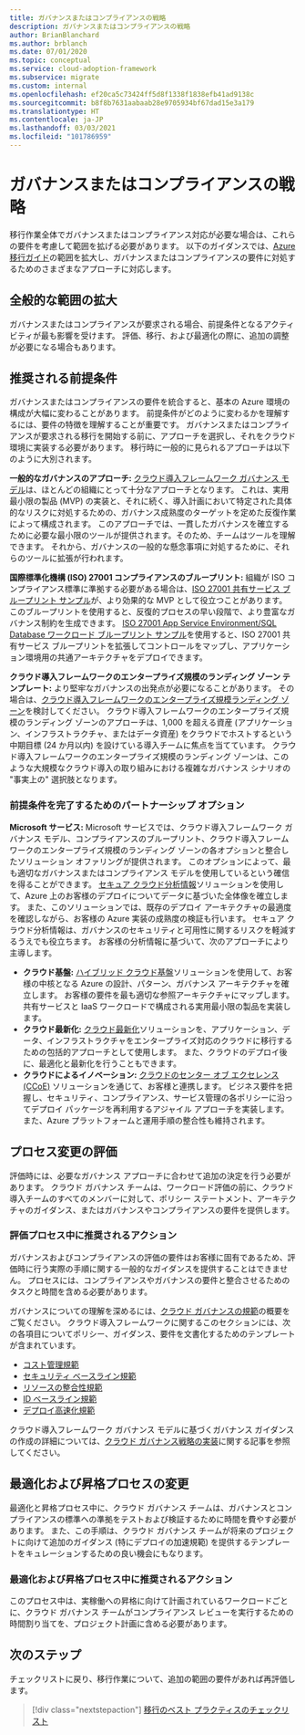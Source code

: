 ```yaml
---
title: ガバナンスまたはコンプライアンスの戦略
description: ガバナンスまたはコンプライアンスの戦略
author: BrianBlanchard
ms.author: brblanch
ms.date: 07/01/2020
ms.topic: conceptual
ms.service: cloud-adoption-framework
ms.subservice: migrate
ms.custom: internal
ms.openlocfilehash: ef20ca5c73424ff5d8f1338f1838efb41ad9138c
ms.sourcegitcommit: b8f8b7631aabaab28e9705934bf67dad15e3a179
ms.translationtype: HT
ms.contentlocale: ja-JP
ms.lasthandoff: 03/03/2021
ms.locfileid: "101786959"
---
```

# <a name="governance-or-compliance-strategy"></a>ガバナンスまたはコンプライアンスの戦略

移行作業全体でガバナンスまたはコンプライアンス対応が必要な場合は、これらの要件を考慮して範囲を拡げる必要があります。 以下のガイダンスでは、[Azure 移行ガイド](../azure-migration-guide/index.md)の範囲を拡大し、ガバナンスまたはコンプライアンスの要件に対処するためのさまざまなアプローチに対応します。

## <a name="general-scope-expansion"></a>全般的な範囲の拡大

ガバナンスまたはコンプライアンスが要求される場合、前提条件となるアクティビティが最も影響を受けます。 評価、移行、および最適化の際に、追加の調整が必要になる場合もあります。

## <a name="suggested-prerequisites"></a>推奨される前提条件

ガバナンスまたはコンプライアンスの要件を統合すると、基本の Azure 環境の構成が大幅に変わることがあります。 前提条件がどのように変わるかを理解するには、要件の特徴を理解することが重要です。 ガバナンスまたはコンプライアンスが要求される移行を開始する前に、アプローチを選択し、それをクラウド環境に実装する必要があります。 移行時に一般的に見られるアプローチは以下のように大別されます。

**一般的なガバナンスのアプローチ:** [クラウド導入フレームワーク ガバナンス モデル](../../govern/guides/index.md)は、ほとんどの組織にとって十分なアプローチとなります。 これは、実用最小限の製品 (MVP) の実装と、それに続く、導入計画において特定された具体的なリスクに対処するための、ガバナンス成熟度のターゲットを定めた反復作業によって構成されます。 このアプローチでは、一貫したガバナンスを確立するために必要な最小限のツールが提供されます。そのため、チームはツールを理解できます。 それから、ガバナンスの一般的な懸念事項に対処するために、それらのツールに拡張が行われます。

**国際標準化機構 (ISO) 27001 コンプライアンスのブループリント:** 組織が ISO コンプライアンス標準に準拠する必要がある場合は、[ISO 27001 共有サービス ブループリント サンプル](/azure/governance/blueprints/samples/iso27001-shared/)が、より効果的な MVP として役立つことがあります。 このブループリントを使用すると、反復的プロセスの早い段階で、より豊富なガバナンス制約を生成できます。 [ISO 27001 App Service Environment/SQL Database ワークロード ブループリント サンプル](/azure/governance/blueprints/samples/iso27001-ase-sql-workload/)を使用すると、ISO 27001 共有サービス ブループリントを拡張してコントロールをマップし、アプリケーション環境用の共通アーキテクチャをデプロイできます。

**クラウド導入フレームワークのエンタープライズ規模のランディング ゾーン テンプレート:** より堅牢なガバナンスの出発点が必要になることがあります。 その場合は、[クラウド導入フレームワークのエンタープライズ規模ランディング ゾーン](../../ready/enterprise-scale/index.md)を検討してください。 クラウド導入フレームワークのエンタープライズ規模のランディング ゾーンのアプローチは、1,000 を超える資産 (アプリケーション、インフラストラクチャ、またはデータ資産) をクラウドでホストするという中期目標 (24 か月以内) を設けている導入チームに焦点を当てています。 クラウド導入フレームワークのエンタープライズ規模のランディング ゾーンは、このような大規模なクラウド導入の取り組みにおける複雑なガバナンス シナリオの "事実上の" 選択肢となります。

### <a name="partnership-option-to-complete-prerequisites"></a>前提条件を完了するためのパートナーシップ オプション

**Microsoft サービス:** Microsoft サービスでは、クラウド導入フレームワーク ガバナンス モデル、コンプライアンスのブループリント、クラウド導入フレームワークのエンタープライズ規模のランディング ゾーンの各オプションと整合したソリューション オファリングが提供されます。 このオプションによって、最も適切なガバナンスまたはコンプライアンス モデルを使用しているという確信を得ることができます。 [セキュア クラウド分析情報](https://download.microsoft.com/download/C/7/C/C7CEA89D-7BDB-4E08-B998-737C13107361/Secure_Cloud_Insights_Datasheet_EN_US.pdf)ソリューションを使用して、Azure 上のお客様のデプロイについてデータに基づいた全体像を確立します。 また、このソリューションでは、既存のデプロイ アーキテクチャの最適度を確認しながら、お客様の Azure 実装の成熟度の検証も行います。 セキュア クラウド分析情報は、ガバナンスのセキュリティと可用性に関するリスクを軽減するうえでも役立ちます。 お客様の分析情報に基づいて、次のアプローチにより主導します。

- **クラウド基盤:** [ハイブリッド クラウド基盤](https://download.microsoft.com/download/D/8/7/D872DFD0-1C46-4145-95E4-B5EAB2958B96/Hybrid_Cloud_Foundation_Datasheet_EN_US.pdf)ソリューションを使用して、お客様の中核となる Azure の設計、パターン、ガバナンス アーキテクチャを確立します。 お客様の要件を最も適切な参照アーキテクチャにマップします。 共有サービスと IaaS ワークロードで構成される実用最小限の製品を実装します。
- **クラウド最新化:** [クラウド最新化](https://download.microsoft.com/download/3/7/3/373F90E3-8568-44F3-B096-CD9C1CD28AB7/Cloud_Modernization_Datasheet_EN_US.pdf)ソリューションを、アプリケーション、データ、インフラストラクチャをエンタープライズ対応のクラウドに移行するための包括的アプローチとして使用します。 また、クラウドのデプロイ後に、最適化と最新化を行うこともできます。
- **クラウドによるイノベーション:** [クラウドのセンター オブ エクセレンス (CCoE)](https://download.microsoft.com/download/F/8/B/F8BBE4BD-E5F8-4DFB-82F7-C0A4E17051BB/Cloud_Center_of_Excellence_Datasheet_EN_US.pdf) ソリューションを通じて、お客様と連携します。 ビジネス要件を把握し、セキュリティ、コンプライアンス、サービス管理の各ポリシーに沿ってデプロイ パッケージを再利用するアジャイル アプローチを実装します。 また、Azure プラットフォームと運用手順の整合性も維持されます。

## <a name="assess-process-changes"></a>プロセス変更の評価

評価時には、必要なガバナンス アプローチに合わせて追加の決定を行う必要があります。 クラウド ガバナンス チームは、ワークロード評価の前に、クラウド導入チームのすべてのメンバーに対して、ポリシー ステートメント、アーキテクチャのガイダンス、またはガバナンスやコンプライアンスの要件を提供します。

### <a name="suggested-action-during-the-assessment-process"></a>評価プロセス中に推奨されるアクション

ガバナンスおよびコンプライアンスの評価の要件はお客様に固有であるため、評価時に行う実際の手順に関する一般的なガイダンスを提供することはできません。 プロセスには、コンプライアンスやガバナンスの要件と整合させるためのタスクと時間を含める必要があります。

ガバナンスについての理解を深めるには、[クラウド ガバナンスの規範](../../govern/governance-disciplines.md)の概要をご覧ください。 クラウド導入フレームワークに関するこのセクションには、次の各項目についてポリシー、ガイダンス、要件を文書化するためのテンプレートが含まれています。

- [コスト管理規範](../../govern/cost-management/template.md)
- [セキュリティ ベースライン規範](../../govern/security-baseline/template.md)
- [リソースの整合性規範](../../govern/resource-consistency/template.md)
- [ID ベースライン規範](../../govern/identity-baseline/template.md)
- [デプロイ高速化規範](../../govern/deployment-acceleration/template.md)

クラウド導入フレームワーク ガバナンス モデルに基づくガバナンス ガイダンスの作成の詳細については、[クラウド ガバナンス戦略の実装](../../govern/corporate-policy.md)に関する記事を参照してください。

## <a name="optimize-and-promote-process-changes"></a>最適化および昇格プロセスの変更

最適化と昇格プロセス中に、クラウド ガバナンス チームは、ガバナンスとコンプライアンスの標準への準拠をテストおよび検証するために時間を費やす必要があります。 また、この手順は、クラウド ガバナンス チームが将来のプロジェクトに向けて追加のガイダンス (特にデプロイの加速規範) を提供するテンプレートをキュレーションするための良い機会にもなります。

### <a name="suggested-action-during-the-optimize-and-promote-process"></a>最適化および昇格プロセス中に推奨されるアクション

このプロセス中は、実稼働への昇格に向けて計画されているワークロードごとに、クラウド ガバナンス チームがコンプライアンス レビューを実行するための時間割り当てを、プロジェクト計画に含める必要があります。

## <a name="next-steps"></a>次のステップ

チェックリストに戻り、移行作業について、追加の範囲の要件があれば再評価します。

> [!div class="nextstepaction"]
> [移行のベスト プラクティスのチェックリスト](./index.md)

